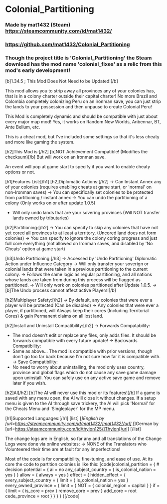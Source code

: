 # Colonial_Partitioning

### Made by mat1432 (Steam) https://steamcommunity.com/id/mat1432/
### https://github.com/mat1432/Colonial_Partitioning
### Though the project title is 'Colonial_Partitioning' the Steam download has the mod name 'colonial_fixes' as a relic from this mod's early development!

[b]1.34.5 ; This Mod Does Not Need to be Updated![/b]

This mod allows you to strip away all provinces any of your colonies has, that is in a colony charter outside their capital charter!
No more Brazil and Colombia completely colonizing Peru on an ironman save, you can just strip the lands to your possession and then unpause to create Colonial Peru!

This Mod is completely dynamic and should be compatible with just about every major map mod! Yes, it works on Random New Worlds, Anbennar, BT, Ante Bellum, etc.

This is a cheat mod, but I've included some settings so that it's less cheaty and more like gaming the system.


[h2]This Mod is:[/h2]
[b]NOT Achievement Compatible! (Modifies the checksum)[/b]
But will work on an Ironman save.


An event will pop at game start to specify if you want to enable cheaty options or not.

[h1]Features List:[/h1]
[h2]Diplomatic Actions:[/h2]
-> Can Instant Annex any of your colonies (requires enabling cheats at game start, or 'normal' on non-Ironman saves)
-> You can specifically set colonies to be protected from partitioning / instant annex
-> You can undo the partitioning of a colony (Only works on or after update 1.0.5)
- Will only undo lands that are your sovering provinces (Will NOT transfer lands owned by tributaries)

[h2]Partitioning:[/h2]
-> You can specify to skip any colonies that have not yet cored all provinces to at least a territory, (Uncored land does not form colonies)
-> You can specify to ignore the colony coring progress and just full core everything (not allowed on Ironman saves, and disabled by 'No Cheats' option at game start)

[h3]Undo Partitioning:[/h3]
-> Accessed by 'Undo Partitioning' Diplomatic Action under Influence Category
-> Will only transfer your soverign or colonial lands that were taken in a previous partitioning to the current colony.
-> Follows the same logic as regular partitioning, and all nations whose lands are taken from during this process will be flagged as partitioned.
-> Will only work on colonies partitioned after Update 1.0.5.
-> [b]The Undo process cannot affect active Players![/b]

[h2]Multiplayer Safety:[/h2]
-> By default, any colonies that were ever a player will be protected (Can be disabled)
-> Any colonies that were ever a player, if partitioned, will Always keep their cores (Including Territorial Cores) & gain Permanent claims on all lost land.

[h2]Install and Uninstall Compatibility:[/h2]
-> Forwards Compatability:
- The mod doesn't edit or replace any files, only adds files. It should be forwards compatible with every future update!
-> Backwards Compatibility:
- Same as above... The mod is compatible with prior versions, though don't go too far back because I'm not sure how far it is compatible with.
-> Save Compatibility:
- No need to worry about uninstalling, the mod only uses country, province and global flags which do not cause any save game damage upon uninstall.
You can safely use on any active save game and remove later if you wish.

[h2]AI[/h2]
[b]The AI will never use this mod or its features![/b]
If a game is saved with any menu open, the AI will close it without changes.
If a setup menu is given to the AI through save trickery, the AI will pick 'Normal' for the Cheats Menu and 'Singleplayer' for the MP menu.


[h1]Supported Languages:[/h1]
[list]
    [*]English by [url=https://steamcommunity.com/id/mat1432/]mat1432[/url]
    [*]German by [url=https://steamcommunity.com/id/thylon125/]Thylon[/url]
[/list]

The change logs are in English, so far any and all translations of the Change Logs were done via online websites:
-> NONE of the Translators who Volunteered their time are at fault for any imperfections!

Most of the code is for compatibility, fine-tuning, and ease of use.
At its core the code to partition colonies is like this:
[code]colonial_partition = { # decision
    potential = {
        ai = no
        any_subject_country = { is_colonial_nation = yes }
    }
    allow = { always = yes }
    effect = {
        hidden_effect = {
            every_subject_country = {
                limit = { is_colonial_nation = yes }
                every_owned_province = {
                    limit = {
                        NOT = { colonial_region = capital }
                    }
                    if = {
                        limit = { is_core = prev }
                        remove_core = prev
                    }
                    add_core = root
                    cede_province = root
                }
            }
        }
    }
}[/code]
